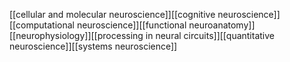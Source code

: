 [[cellular and molecular neuroscience]][[cognitive neuroscience]][[computational neuroscience]][[functional neuroanatomy]][[neurophysiology]][[processing in neural circuits]][[quantitative neuroscience]][[systems neuroscience]]